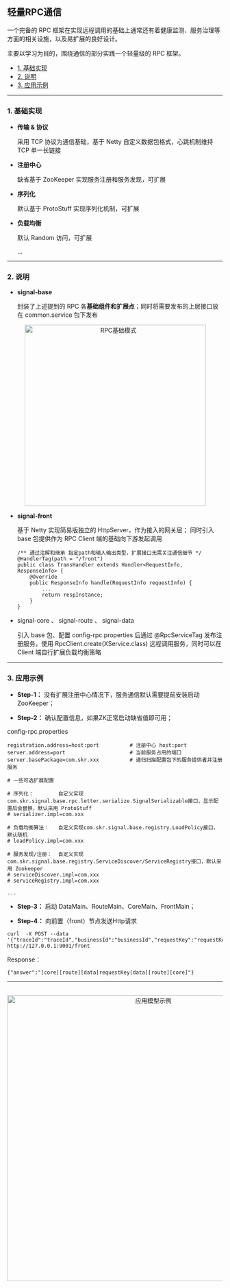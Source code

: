 ## 轻量RPC通信

一个完备的 RPC 框架在实现远程调用的基础上通常还有着健康监测、服务治理等方面的相关设施，以及易扩展的良好设计。

主要以学习为目的，围绕通信的部分实践一个轻量级的 RPC 框架。


- [1. 基础实现](https://github.com/BBLLMYD/netty-stroll#1-%E5%9F%BA%E7%A1%80%E5%AE%9E%E7%8E%B0)
- [2. 说明](https://github.com/BBLLMYD/netty-stroll#2-%E8%AF%B4%E6%98%8E)
- [3. 应用示例](https://github.com/BBLLMYD/netty-stroll#3-%E5%BA%94%E7%94%A8%E7%A4%BA%E4%BE%8B)

---

### 1. 基础实现

- **传输 & 协议**

    采用 TCP 协议为通信基础，基于 Netty 自定义数据包格式，心跳机制维持 TCP 单一长链接

- **注册中心**

    缺省基于 ZooKeeper 实现服务注册和服务发现，可扩展

- **序列化**

    默认基于 ProtoStuff 实现序列化机制，可扩展
    
- **负载均衡**

    默认 Random 访问，可扩展
    
    ...
    
---

### 2. 说明

- **signal-base** 
    
    封装了上述提到的 RPC 各**基础组件和扩展点**；同时将需要发布的上层接口放在 common.service 包下发布
        
<div align=center><img src="https://github.com/BBLLMYD/netty-stroll/blob/master/other/baset.png?raw=true" width="423" alt="RPC基础模式" ></div>

- **signal-front** 

    基于 Netty 实现简易版独立的 HttpServer，作为接入的网关层；
    同时引入 base 包提供作为 RPC Client 端的基础向下游发起调用
    
    ```
    /** 通过注解和继承 指定path和输入输出类型，扩展接口无需关注通信细节 */
    @HandlerTag(path = "/front") 
    public class TransHandler extends Handler<RequestInfo, ResponseInfo> {
        @Override
        public ResponseInfo handle(RequestInfo requestInfo) {
            ...
            return respInstance;
        }
    }
    ```
- signal-core 、 signal-route 、 signal-data

    引入 base 包、配置 config-rpc.properties 后通过 @RpcServiceTag 发布注册服务，使用 RpcClient.create(XService.class) 远程调用服务，同时可以在 Client 端自行扩展负载均衡策略
    
---

### 3. 应用示例

- **Step-1：** 没有扩展注册中心情况下，服务通信默认需要提前安装启动ZooKeeper；

- **Step-2：** 确认配置信息，如果ZK正常启动缺省值即可用；

config-rpc.properties
```
registration.address=host:port          # 注册中心 host:port
server.address=port                     # 当前服务占用的端口
server.basePackage=com.skr.xxx          # 递归扫描配置包下的服务提供者并注册服务

# 一些可选扩展配置

# 序列化：        自定义实现com.skr.signal.base.rpc.letter.serialize.SignalSerializable接口，显示配置后会替换，默认采用 ProtoStuff 
# serializer.impl=com.xxx    
           
# 负载均衡算法：   自定义实现com.skr.signal.base.registry.LoadPolicy接口，默认随机 
# loadPolicy.impl=com.xxx

# 服务发现/注册：  自定义实现com.skr.signal.base.registry.ServiceDiscover/ServiceRegistry接口，默认采用 Zookeeper 
# serviceDiscover.impl=com.xxx
# serviceRegistry.impl=com.xxx

...
```

- **Step-3：** 启动 DataMain、RouteMain、CoreMain、FrontMain；

- **Step-4：** 向前置（front）节点发送Http请求

```
curl  -X POST --data '{"traceId":"traceId","businessId":"businessId","requestKey":"requestKey"}' http://127.0.0.1:9001/front
```
Response：
```
{"answer":"[core][route][data]requestKey[data][route][core]"}
```

--- 

<br>
<div align=center><img src="https://github.com/BBLLMYD/netty-stroll/blob/master/other/img.png?raw=true" width="667" alt="应用模型示例" ></div>
<br>





